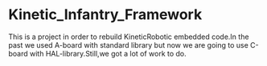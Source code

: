# Kinetic_Infantry_Framework
This is a project in order to rebuild KineticRobotic embedded code.In the past we used A-board with standard library but now we are going to use C-board with HAL-library.Still,we got a lot of work to do.
